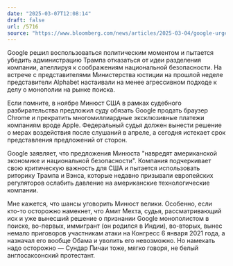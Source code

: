 ```yaml
---
date: "2025-03-07T12:08:14"
draft: false
url: /5716
source: "https://www.bloomberg.com/news/articles/2025-03-04/google-urges-trump-doj-to-reverse-course-on-breaking-up-company"
---
```


Google решил воспользоваться политическим моментом и пытается убедить администрацию Трампа отказаться от идеи разделения компании, апеллируя к соображениям национальной безопасности. На встрече с представителями Министерства юстиции на прошлой неделе представители Alphabet настаивали на менее агрессивном подходе к делу о монополии на рынке поиска.

Если помните, в ноябре Минюст США в рамках судебного разбирательства предложил суду обязать Google продать браузер Chrome и прекратить многомиллиардные эксклюзивные платежи компаниям вроде Apple. Федеральный судья должен вынести решение о мерах воздействия после слушаний в апреле, а сегодня истекает срок представления предложений от сторон.

Google заявляет, что предложения Минюста "навредят американской экономике и национальной безопасности". Компания подчеркивает свою критическую важность для США и пытается использовать риторику Трампа и Вэнса, которые недавно призывали европейских регуляторов ослабить давление на американские технологические компании.

Мне кажется, что шансы уговорить Минюст велики. Особенно, если кто-то осторожно намекнет, что Амит Мехта, судья, рассматривающий иск и уже вынесший решение о признании Google монополистом в поиске, во-первых, иммигрант (он родился в Индии), во-вторых, вынес немало приговоров участникам атаки на Конгресс 6 января 2021 года, а назначал его вообще Обама и уволить его невозможно. Но намекать надо осторожно — Сундар Пичаи тоже, мягко говоря, не белый англосаксонский протестант.